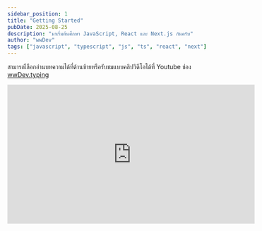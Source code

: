 ```yaml
---
sidebar_position: 1
title: "Getting Started"
pubDate: 2025-08-25
description: "มาเริ่มต้นศึกษา JavaScript, React และ Next.js กันครับ"
author: "wwDev"
tags: ["javascript", "typescript", "js", "ts", "react", "next"]
---
```


สามารถเืลือกอ่านบทความได้ที่ด้านซ้ายหรือรับชมแบบคลิปวิดีโอได้ที่ Youtube ช่อง [wwDev.typing](https://youtube.com/@wwdev.typing)

<iframe width="560" height="315" src="https://www.youtube.com/embed/1dnWZwsmpv0?si=_IS0oPHvoq4hMUM7" title="YouTube video player" frameborder="0" allow="accelerometer; autoplay; clipboard-write; encrypted-media; gyroscope; picture-in-picture; web-share" referrerpolicy="strict-origin-when-cross-origin" allowfullscreen></iframe>
